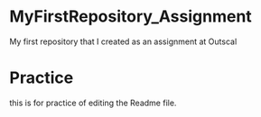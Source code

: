 # MyFirstRepository_Assignment
My first repository that I created as an assignment at Outscal
# Practice
this is for practice of editing the Readme file.
